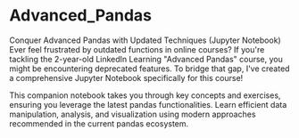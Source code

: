 # Advanced_Pandas
Conquer Advanced Pandas with Updated Techniques (Jupyter Notebook)
Ever feel frustrated by outdated functions in online courses? If you're tackling the 2-year-old LinkedIn Learning "Advanced Pandas" course, you might be encountering deprecated features. To bridge that gap, I've created a comprehensive Jupyter Notebook specifically for this course!

This companion notebook takes you through key concepts and exercises, ensuring you leverage the latest pandas functionalities.  Learn efficient data manipulation, analysis, and visualization using modern approaches recommended in the current pandas ecosystem.
